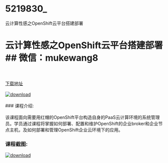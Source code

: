 # 5219830_
云计算性感之OpenShift云平台搭建部署
# 云计算性感之OpenShift云平台搭建部署## 微信：mukewang8
<br/></br>[下载地址](http://www.36tz.cn/article/5219830 "下载地址")
<br/></br>[![download](http://36tz.cn/muke_img/2021_05_1-25-300x134.png "下载地址")](http://www.36tz.cn/article/5219830 "下载地址")
<br/></br>### 课程介绍:<br/></br>该课程面向需要用红帽的OpenShift平台构造自身的PaaS云计算环境的系统管理员。学员通过课程将掌握如何部署、配置和维护OpenShift的企业broker和企业节点主机，及如何部署和管理OpenShift企业云环境下的应用。

### 课程截图:
[![download](http://36tz.cn/muke_img/2021_05_2-28.png "下载地址")](http://www.36tz.cn/article/5219830 "下载地址")

